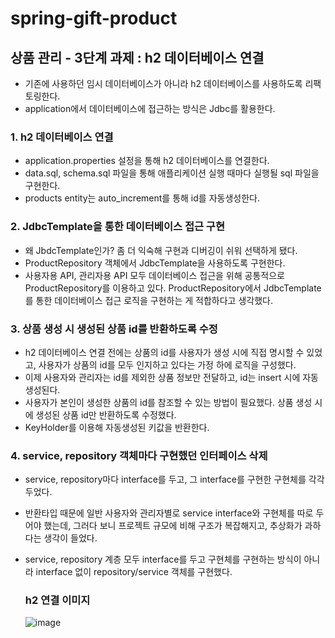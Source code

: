# spring-gift-product

## 상품 관리 - 3단계 과제 : h2 데이터베이스 연결

- 기존에 사용하던 임시 데이터베이스가 아니라 h2 데이터베이스를 사용하도록 리팩토링한다.
- application에서 데이터베이스에 접근하는 방식은 Jdbc를 활용한다.

### 1. h2 데이터베이스 연결

- application.properties 설정을 통해 h2 데이터베이스를 연결한다.
- data.sql, schema.sql 파일을 통해 애플리케이션 실행 때마다 실행될 sql 파일을 구현한다.
- products entity는 auto_increment를 통해 id를 자동생성한다.

### 2. JdbcTemplate을 통한 데이터베이스 접근 구현

- 왜 JbdcTemplate인가? 좀 더 익숙해 구현과 디버깅이 쉬워 선택하게 됐다.
- ProductRepository 객체에서 JdbcTemplate을 사용하도록 구현한다.
- 사용자용 API, 관리자용 API 모두 데이터베이스 접근을 위해 공통적으로 ProductRepository를 이용하고 있다. ProductRepository에서
  JdbcTemplate를 통한 데이터베이스 접근 로직을 구현하는 게 적합하다고 생각했다.

### 3. 상품 생성 시 생성된 상품 id를 반환하도록 수정

- h2 데이터베이스 연결 전에는 상품의 id를 사용자가 생성 시에 직접 명시할 수 있었고, 사용자가 상품의 id를 모두 인지하고 있다는 가정 하에 로직을 구성했다.
- 이제 사용자와 관리자는 id를 제외한 상품 정보만 전달하고, id는 insert 시에 자동 생성된다.
- 사용자가 본인이 생성한 상품의 id를 참조할 수 있는 방법이 필요했다. 상품 생성 시에 생성된 상품 id만 반환하도록 수정했다.
- KeyHolder를 이용해 자동생성된 키값을 반환한다.

### 4. service, repository 객체마다 구현했던 인터페이스 삭제

- service, repository마다 interface를 두고, 그 interface를 구현한 구현체를 각각 두었다.
- 반환타입 때문에 일반 사용자와 관리자별로 service interface와 구현체를 따로 두어야 했는데, 그러다 보니 프로젝트 규모에 비해 구조가 복잡해지고, 추상화가 과하다는
  생각이 들었다.
- service, repository 계층 모두 interface를 두고 구현체를 구현하는 방식이 아니라 interface 없이 repository/service 객체를
  구현했다.


  ### h2 연결 이미지
  ![image](https://github.com/user-attachments/assets/45f7776b-f490-4d24-93b9-fbe736f41171)



